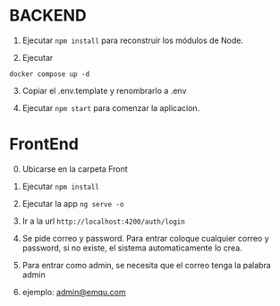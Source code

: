 # BACKEND

1. Ejecutar ```npm install``` para reconstruir los módulos de Node.

2. Ejecutar 
```
docker compose up -d
```
3. Copiar el .env.template y renombrarlo a .env

4. Ejecutar ```npm start``` para comenzar la aplicacion.  
 


# FrontEnd

0. Ubicarse en la carpeta Front


2. Ejecutar ```npm install```

4. Ejecutar la app  ```ng serve -o```
5. Ir a la url ```http://localhost:4200/auth/login```
6. Se pide correo y password. Para entrar coloque cualquier correo y password,
si no existe, el sistema automaticamente lo crea.
7. Para entrar como admin, se necesita que el correo tenga la palabra admin
8. ejemplo: admin@emqu.com

